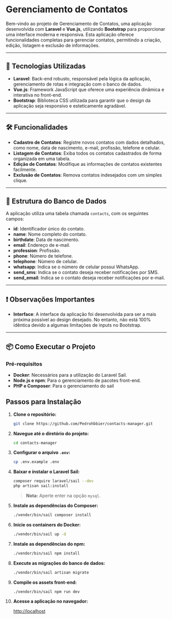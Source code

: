 # **Gerenciamento de Contatos**

Bem-vindo ao projeto de Gerenciamento de Contatos, uma aplicação desenvolvida com **Laravel** e **Vue.js**, utilizando **Bootstrap** para proporcionar uma interface moderna e responsiva. Esta aplicação oferece funcionalidades completas para gerenciar contatos, permitindo a criação, edição, listagem e exclusão de informações.

---

## **🚀 Tecnologias Utilizadas**

- **Laravel**: Back-end robusto, responsável pela lógica da aplicação, gerenciamento de rotas e integração com o banco de dados.
- **Vue.js**: Framework JavaScript que oferece uma experiência dinâmica e interativa no front-end.
- **Bootstrap**: Biblioteca CSS utilizada para garantir que o design da aplicação seja responsivo e esteticamente agradável.

---

## **🛠️ Funcionalidades**

- **Cadastro de Contatos**: Registre novos contatos com dados detalhados, como nome, data de nascimento, e-mail, profissão, telefone e celular.
- **Listagem de Contatos**: Exiba todos os contatos cadastrados de forma organizada em uma tabela.
- **Edição de Contatos**: Modifique as informações de contatos existentes facilmente.
- **Exclusão de Contatos**: Remova contatos indesejados com um simples clique.

---

## **📂 Estrutura do Banco de Dados**

A aplicação utiliza uma tabela chamada `contacts`, com os seguintes campos:

- **id**: Identificador único do contato.
- **name**: Nome completo do contato.
- **birthdate**: Data de nascimento.
- **email**: Endereço de e-mail.
- **profession**: Profissão.
- **phone**: Número de telefone.
- **telephone**: Número de celular.
- **whatsapp**: Indica se o número de celular possui WhatsApp.
- **send_sms**: Indica se o contato deseja receber notificações por SMS.
- **send_email**: Indica se o contato deseja receber notificações por e-mail.

---

## **❗ Observações Importantes**

- **Interface**: A interface da aplicação foi desenvolvida para ser a mais próxima possível ao design desejado. No entanto, não está 100% idêntica devido a algumas limitações de inputs no Bootstrap.

---

## **📦 Como Executar o Projeto**

### **Pré-requisitos**

- **Docker**: Necessários para a utilização do Laravel Sail.
- **Node.js e npm**: Para o gerenciamento de pacotes front-end.
- **PHP e Composer**: Para o gerenciamento do sail

## Passos para Instalação

1. **Clone o repositório:**

    ```bash
    git clone https://github.com/Pedrohbbier/contacts-manager.git
    ```

2. **Navegue até o diretório do projeto:**

    ```bash
    cd contacts-manager
    ```

3. **Configurar o arquivo `.env`:**

    ```bash
    cp .env.example .env
    ```

4. **Baixar e instalar o Laravel Sail:**

    ```bash
    composer require laravel/sail --dev
    php artisan sail:install
    ```

    > **Nota:** Aperte enter na opção `mysql`.

5. **Instale as dependências do Composer:**

    ```bash
    ./vendor/bin/sail composer install
    ```

6. **Inicie os containers do Docker:**

    ```bash
    ./vendor/bin/sail up -d
    ```

7. **Instale as dependências do npm:**

    ```bash
    ./vendor/bin/sail npm install
    ```

8. **Execute as migrações do banco de dados:**

    ```bash
    ./vendor/bin/sail artisan migrate
    ```

9. **Compile os assets front-end:**

    ```bash
    ./vendor/bin/sail npm run dev
    ```

10. **Acesse a aplicação no navegador:**

    [http://localhost](http://localhost)
